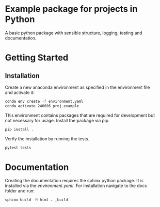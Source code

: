 # Example package for projects in Python
A basic python package with sensible structure, logging, testing and documentation.


# Getting Started

## Installation
Create a new anaconda environment as specified in the environment file and activate it:
````bash
conda env create -f environment.yaml
conda activate 240606_proj_example
````
This environment contains packages that are required for development but not necessary for usage.
Install the package via pip:
````bash
pip install .
````
Verify the installation by running the tests.
````bash
pytest tests
````

# Documentation
Creating the documentation requires the sphinx python package.
It is installed via the _environment.yaml_.
For installation navigate to the docs folder and run:
````bash
sphinx-build -M html . _build
````